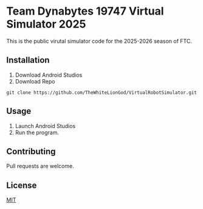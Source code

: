 # Team Dynabytes 19747 Virtual Simulator 2025

This is the public virutal simulator code for the 2025-2026 season of FTC.

## Installation

1. Download Android Studios
2. Download Repo
```
git clone https://github.com/TheWhiteLionGod/VirtualRobotSimulator.git
```

## Usage
1. Launch Android Studios
3. Run the program.

## Contributing

Pull requests are welcome. 

## License
[MIT](https://choosealicense.com/licenses/mit/)
